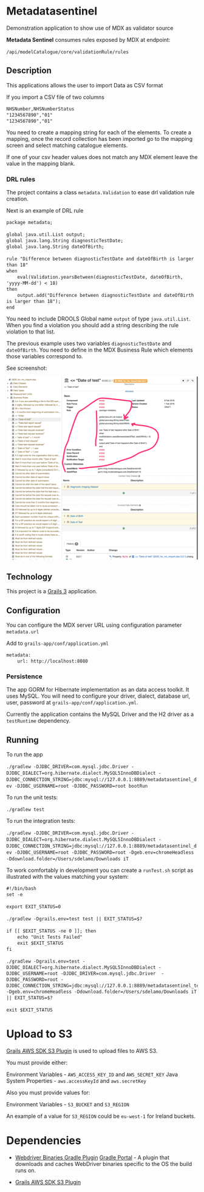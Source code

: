 # Metadatasentinel

Demonstration application to show use of MDX as validator source

**Metadata Sentinel** consumes rules exposed by MDX at endpoint: 

`/api/modelCatalogue/core/validationRule/rules`

## Description

This applications allows the user to import Data as CSV format 

If you import a CSV file of two columns

```
NHSNumber,NHSNumberStatus
"1234567890","01"
"1234567890","01" 
```

You need to create a mapping string for each of the elements. To create a mapping, once the record collection has been imported go
to the mapping screen and select matching catalogue elements. 

If one of your csv header values does not match any MDX element leave the value in the mapping blank.

### DRL rules

The project contains a class `metadata.Validation` to ease drl validation rule creation.

Next is an example of DRL rule 

```
package metadata;

global java.util.List output;
global java.lang.String diagnosticTestDate;
global java.lang.String dateOfBirth;

rule "Difference between diagnosticTestDate and dateOfBirth is larger than 18"
when
    eval(Validation.yearsBetween(diagnosticTestDate, dateOfBirth, 'yyyy-MM-dd') < 18)
then
    output.add("Difference between diagnosticTestDate and dateOfBirth is larger than 18");
end 
```

You need to include  DROOLS Global name `output` of type `java.util.List`. When you find a violation you should add a string describing the rule violation to that list.

The previous example uses two variables `diagnosticTestDate` and `dateOfBirth`. You need to define in 
the MDX Business Rule which elements those variables correspond to. 

See screenshot: 

![MDX Business Rules Extensions Values](screenshot.png)
  

## Technology
 
This project is a [Grails 3](http://grails.org) application.

## Configuration 

You can configure the MDX server URL  using configuration parameter `metadata.url` 

Add to `grails-app/conf/application.yml`

```
metadata:
    url: http://localhost:8080
```

### Persistence
The app GORM for Hibernate implementation as an data access toolkit. It uses MySQL. You will 
need to configure your driver, dialect, database url, user, password at `grails-app/conf/application.yml`.

Currently the application contains the MySQL Driver and the H2 driver as a `testRuntime` dependency. 


## Running

To run the app

`./gradlew -DJDBC_DRIVER=com.mysql.jdbc.Driver -DJDBC_DIALECT=org.hibernate.dialect.MySQL5InnoDBDialect -DJDBC_CONNECTION_STRING=jdbc:mysql://127.0.0.1:8889/metadatasentinel_dev -DJDBC_USERNAME=root -DJDBC_PASSWORD=root bootRun`

To run the unit tests:

`./gradlew test`

To run the integration tests:

`./gradlew -DJDBC_DRIVER=com.mysql.jdbc.Driver -DJDBC_DIALECT=org.hibernate.dialect.MySQL5InnoDBDialect -DJDBC_CONNECTION_STRING=jdbc:mysql://127.0.0.1:8889/metadatasentinel_dev -DJDBC_USERNAME=root -DJDBC_PASSWORD=root -Dgeb.env=chromeHeadless -Ddownload.folder=/Users/sdelamo/Downloads iT`

To work comfortably in development you can create a `runTest.sh` script as illustrated with the values matching your system:  

````
#!/bin/bash
set -e

export EXIT_STATUS=0

./gradlew -Dgrails.env=test test || EXIT_STATUS=$?

if [[ $EXIT_STATUS -ne 0 ]]; then
    echo "Unit Tests Failed" 
    exit $EXIT_STATUS
fi

./gradlew -Dgrails.env=test -DJDBC_DIALECT=org.hibernate.dialect.MySQL5InnoDBDialect -DJDBC_USERNAME=root -DJDBC_DRIVER=com.mysql.jdbc.Driver  -DJDBC_PASSWORD=root -DJDBC_CONNECTION_STRING=jdbc:mysql://127.0.0.1:8889/metadatasentinel_test -Dgeb.env=chromeHeadless -Ddownload.folder=/Users/sdelamo/Downloads iT || EXIT_STATUS=$?

exit $EXIT_STATUS
````

# Upload to S3

[Grails AWS SDK S3 Plugin](https://github.com/agorapulse/grails-aws-sdk/tree/master/grails-aws-sdk-s3) is used to upload files to AWS S3.

You must provide either:

Environment Variables - `AWS_ACCESS_KEY_ID` and `AWS_SECRET_KEY`
Java System Properties - `aws.accessKeyId` and `aws.secretKey`

Also you must provide values for: 

Environment Variables - `S3_BUCKET` and `S3_REGION`

An example of a value for `S3_REGION` could be `eu-west-1` for Ireland buckets.

# Dependencies 

- [Webdriver Binaries Gradle Plugin](https://github.com/erdi/webdriver-binaries-gradle-plugin/blob/master/README.md) [Gradle Portal](https://plugins.gradle.org/plugin/com.github.erdi.webdriver-binaries) - A plugin that downloads and caches WebDriver binaries specific to the OS the build runs on.

- [Grails AWS SDK S3 Plugin](https://github.com/agorapulse/grails-aws-sdk/tree/master/grails-aws-sdk-s3)
